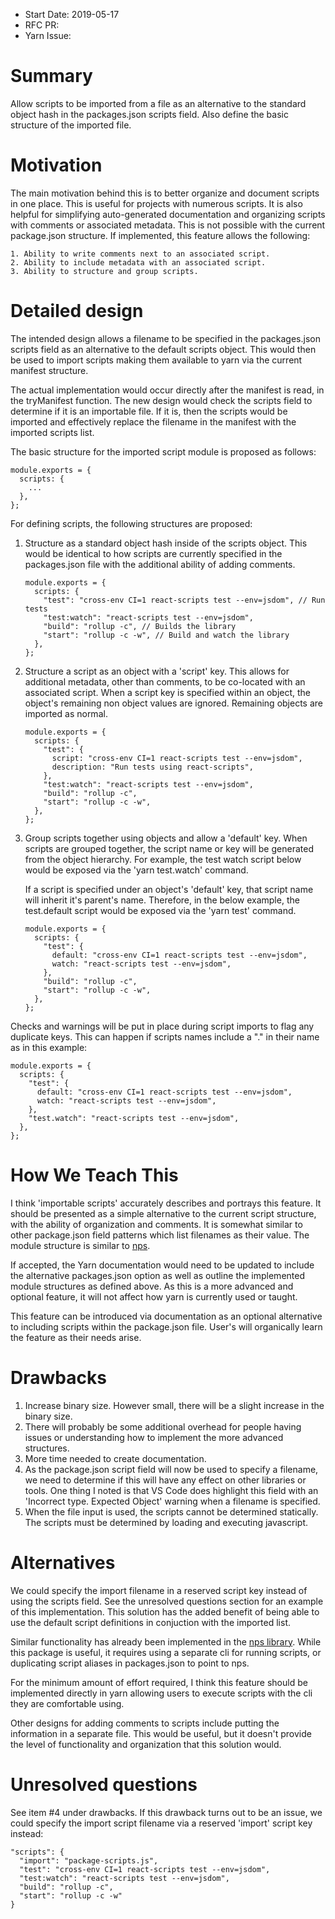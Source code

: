 - Start Date: 2019-05-17
- RFC PR: 
- Yarn Issue: 

# Summary

Allow scripts to be imported from a file as an alternative to the standard object hash in the packages.json scripts field.  Also define the basic structure of the imported file.

# Motivation

The main motivation behind this is to better organize and document scripts in one place.  This is useful for projects with numerous scripts.  It is also helpful for simplifying auto-generated documentation and organizing scripts with comments or associated metadata. This is not possible with the current package.json structure.  If implemented, this feature allows the following:

    1. Ability to write comments next to an associated script.
    2. Ability to include metadata with an associated script.
    3. Ability to structure and group scripts.

# Detailed design

The intended design allows a filename to be specified in the packages.json scripts field as an alternative to the default scripts object.  This would then be used to import scripts making them available to yarn via the current manifest structure.

The actual implementation would occur directly after the manifest is read, in the tryManifest function.  The new design would check the scripts field to determine if it is an importable file.  If it is, then the scripts would be imported and effectively replace the filename in the manifest with the imported scripts list.

The basic structure for the imported script module is proposed as follows:

    module.exports = {
      scripts: {
        ...
      },
    };

For defining scripts, the following structures are proposed:

1.  Structure as a standard object hash inside of the scripts object.  This
    would be identical to how scripts are currently specified in the
    packages.json file with the additional ability of adding comments.    

        module.exports = {
          scripts: {
            "test": "cross-env CI=1 react-scripts test --env=jsdom", // Run tests
            "test:watch": "react-scripts test --env=jsdom",            
            "build": "rollup -c", // Builds the library
            "start": "rollup -c -w", // Build and watch the library            
          },
        };

2.  Structure a script as an object with a 'script' key.  This allows for additional
    metadata, other than comments, to be co-located with an associated script. When a 
    script key is specified within an object, the object's remaining non object values 
    are ignored.  Remaining objects are imported as normal.

        module.exports = {
          scripts: {
            "test": {
              script: "cross-env CI=1 react-scripts test --env=jsdom",
              description: "Run tests using react-scripts",                
            },
            "test:watch": "react-scripts test --env=jsdom",
            "build": "rollup -c",
            "start": "rollup -c -w",            
          },
        };

3.  Group scripts together using objects and allow a 'default' key.  When scripts are grouped
    together, the script name or key will be generated from the object hierarchy.  For example,
    the test watch script below would be exposed via the 'yarn test.watch' command. 
    
    If a script is specified under an object's 'default' key, that script name will inherit 
    it's parent's name.  Therefore, in the below example, the test.default script would be 
    exposed via the 'yarn test' command.     

        module.exports = {
          scripts: {
            "test": {
              default: "cross-env CI=1 react-scripts test --env=jsdom",                
              watch: "react-scripts test --env=jsdom",
            },            
            "build": "rollup -c",
            "start": "rollup -c -w",            
          },
        };

Checks and warnings will be put in place during script imports to flag any duplicate keys. This can happen if scripts names include a "." in their name as in this example:

    module.exports = {
      scripts: {
        "test": {
          default: "cross-env CI=1 react-scripts test --env=jsdom",                
          watch: "react-scripts test --env=jsdom",
        },            
        "test.watch": "react-scripts test --env=jsdom",             
      },
    };

# How We Teach This

I think 'importable scripts' accurately describes and portrays this feature.  It should be presented as a simple alternative to the current script structure, with the ability of organization and comments.  It is somewhat similar to other package.json field patterns 
which list filenames as their value.  The module structure is similar to [nps](https://github.com/kentcdodds/nps).

If accepted, the Yarn documentation would need to be updated to include the alternative packages.json option as well as outline the implemented module structures as defined above. As this is a more advanced and optional feature, it will not affect how yarn is currently used or taught.

This feature can be introduced via documentation as an optional alternative to including scripts within the package.json file.  User's will organically learn the feature as their needs arise.

# Drawbacks

1.  Increase binary size.  However small, there will be a slight increase in the binary size.
2.  There will probably be some additional overhead for people having issues or understanding how to implement the more advanced structures.
3.  More time needed to create documentation.
4.  As the package.json script field will now be used to specify a filename, we need to determine if this will have any effect on other libraries or tools.  One thing I noted is that VS Code does highlight this field with an 'Incorrect type. Expected Object' warning when a filename is specified.
5.  When the file input is used, the scripts cannot be determined statically.  The scripts must be determined by loading and executing javascript.

# Alternatives

We could specify the import filename in a reserved script key instead of using the scripts field.  See the unresolved questions section for an example of this implementation.  This solution has the added benefit of being able to use the default script definitions in conjuction with the imported list.

Similar functionality has already been implemented in the [nps library](https://github.com/kentcdodds/nps). While this package is useful, it requires using a separate cli for running scripts, or duplicating script aliases in packages.json to point to nps.  

For the minimum amount of effort required, I think this feature should be implemented directly in yarn allowing users to execute scripts with the cli they are comfortable using.

Other designs for adding comments to scripts include putting the information in a separate file.  This would be useful, but it doesn't provide the level of functionality and organization that this solution would.

# Unresolved questions

See item #4 under drawbacks.  If this drawback turns out to be an issue, we could specify the import script filename via a reserved 'import' script key instead: 

    "scripts": {
      "import": "package-scripts.js",
      "test": "cross-env CI=1 react-scripts test --env=jsdom",
      "test:watch": "react-scripts test --env=jsdom",
      "build": "rollup -c",
      "start": "rollup -c -w"
    }


